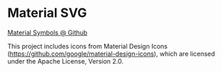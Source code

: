 # Material SVG

[Material Symbols @ Github](https://markjotep.github.io/-yvee/)

This project includes icons from Material Design Icons (https://github.com/google/material-design-icons),
which are licensed under the Apache License, Version 2.0.
